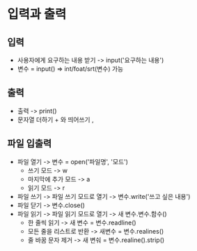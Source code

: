 # 입력과 출력     
## 입력    
* 사용자에게 요구하는 내용 받기 -> input('요구하는 내용')           
* 변수 = input() => int/foat/srt(변수) 가능                
         
## 출력      
* 출력 -> print()       
* 문자열 더하기 + 와  띄어쓰기 ,            
              
## 파일 입출력             
* 파일 열기 -> 변수 = open('파일명', '모드')         
    * 쓰기 모드 -> w          
    * 마지막에 추가 모드 -> a           
    * 읽기 모드 -> r         
* 파일 쓰기 -> 파일 쓰기 모드로 열기 -> 변수.write('쓰고 싶은 내용')                
* 파일 닫기 -> 변수.close()     
* 파일 읽기 -> 파일 읽기 모드로 열기 -> 새 변수.변수.함수()       
    * 한 줄씩 읽기 -> 새 변수 = 변수.readline()            
    * 모든 줄을 리스트로 반환 -> 새변수 = 변수.realines()      
    * 줄 바꿈 문자 제거 -> 새 변숴 = 변수.realine().strip()
